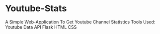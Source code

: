 # Youtube-Stats
A Simple Web-Application To Get Youtube Channel Statistics
Tools Used:
Youtube Data API
Flask
HTML
CSS
